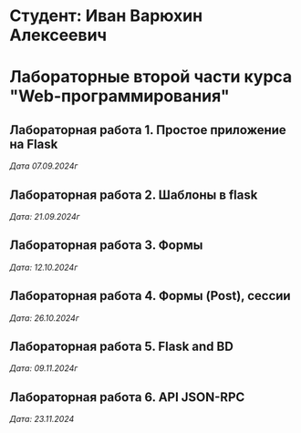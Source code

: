 # Студент: Иван Варюхин Алексеевич 

# Лабораторные второй части курса "Web-программирования"

## Лабораторная работа 1. Простое приложение на Flask

*Дата 07.09.2024г*

## Лабораторная работа 2. Шаблоны в flask

*Дата: 21.09.2024г*

## Лабораторная работа 3. Формы

*Дата: 12.10.2024г*

## Лабораторная работа 4. Формы (Post), сессии

*Дата: 26.10.2024г*

## Лабораторная работа 5. Flask and BD

*Дата: 09.11.2024г*

## Лабораторная работа 6. API JSON-RPC

*Дата: 23.11.2024*


